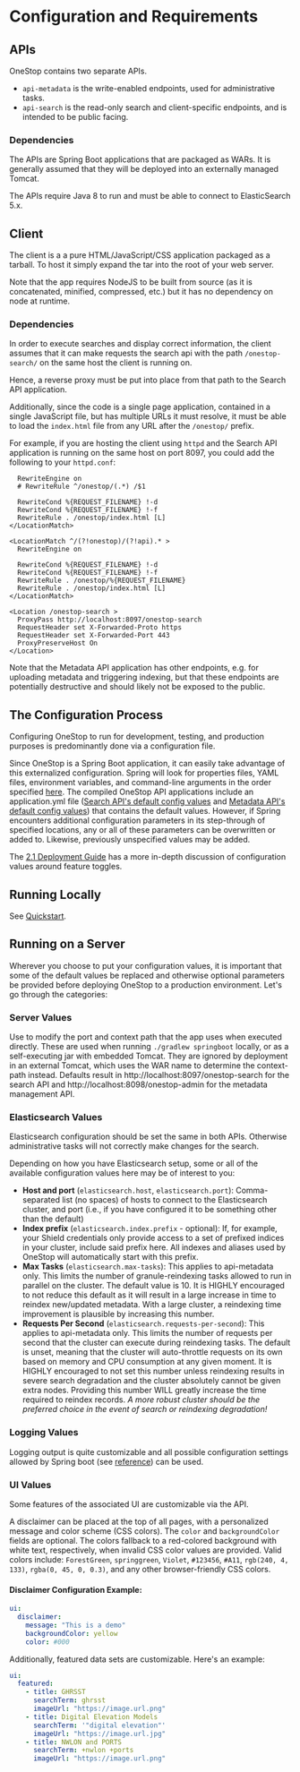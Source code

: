 # Configuration and Requirements

## APIs

OneStop contains two separate APIs.

- `api-metadata` is the write-enabled endpoints, used for administrative tasks.
- `api-search` is the read-only search and client-specific endpoints, and is intended to be public facing.

### Dependencies

The APIs are Spring Boot applications that are packaged as WARs. It is generally assumed that they will be deployed into an externally managed Tomcat.

The APIs require Java 8 to run and must be able to connect to ElasticSearch 5.x.

## Client

The client is a a pure HTML/JavaScript/CSS application packaged as a tarball. To host it simply expand the tar into the root of your web server.

Note that the app requires NodeJS to be built from source (as it is concatenated, minified, compressed, etc.) but it has no dependency on node at runtime.

### Dependencies
In order to execute searches and display correct information, the client assumes that it can make requests the search api with the path `/onestop-search/` on the same host the client is running on.

Hence, a reverse proxy must be put into place from that path to the Search API application.

Additionally, since the code is a single page application, contained in a single JavaScript file, but has multiple URLs it must resolve, it must be able to load the `index.html` file from any URL after the `/onestop/` prefix.

For example, if you are hosting the client using `httpd` and the Search API application is running on the same host on port 8097, you could add the following to your `httpd.conf`:

```<LocationMatch ^/onestop/(?!api).* >
  RewriteEngine on
  # RewriteRule ^/onestop/(.*) /$1

  RewriteCond %{REQUEST_FILENAME} !-d
  RewriteCond %{REQUEST_FILENAME} !-f
  RewriteRule . /onestop/index.html [L]
</LocationMatch>

<LocationMatch ^/(?!onestop)/(?!api).* >
  RewriteEngine on

  RewriteCond %{REQUEST_FILENAME} !-d
  RewriteCond %{REQUEST_FILENAME} !-f
  RewriteRule . /onestop/%{REQUEST_FILENAME}
  RewriteRule . /onestop/index.html [L]
</LocationMatch>

<Location /onestop-search >
  ProxyPass http://localhost:8097/onestop-search
  RequestHeader set X-Forwarded-Proto https
  RequestHeader set X-Forwarded-Port 443
  ProxyPreserveHost On
</Location>
```

Note that the Metadata API application has other endpoints, e.g. for uploading metadata and triggering indexing,
but that these endpoints are potentially destructive and should likely not be exposed to the public.


## The Configuration Process
Configuring OneStop to run for development, testing, and production purposes is predominantly done via a configuration file.

Since OneStop is a Spring Boot application, it can easily take advantage of this externalized configuration. Spring will look for properties files, YAML files, environment variables, and command-line arguments in the order specified [here](https://docs.spring.io/spring-boot/docs/current/reference/html/boot-features-external-config.html). The compiled OneStop API applications include an application.yml file ([Search API's default config values](/api-search/src/main/resources/application.yml) and [Metadata API's default config values](/api-metadata/src/main/resources/application.yml)) that contains the default values. However, if Spring encounters additional configuration parameters in its step-through of specified locations, any or all of these parameters can be overwritten or added to. Likewise, previously unspecified values may be added.

The [2.1 Deployment Guide](/docs/deployment/2-1-guide.md) has a more in-depth discussion of configuration values around feature toggles.

## Running Locally

See [Quickstart](/docs/development/quickstart.md).

## Running on a Server
Wherever you choose to put your configuration values, it is important that some of the default values be replaced and otherwise optional parameters be provided before deploying OneStop to a production environment. Let's go through the categories:

### Server Values
Use to modify the port and context path that the app uses when executed directly. These are used when running `./gradlew springboot` locally, or as a self-executing jar with embedded Tomcat. They are ignored by deployment in an external Tomcat, which uses the WAR name to determine the context-path instead. Defaults result in http://localhost:8097/onestop-search for the search API and http://localhost:8098/onestop-admin for the metadata management API.

### Elasticsearch Values

Elasticsearch configuration should be set the same in both APIs. Otherwise administrative tasks will not correctly make changes for the search.

Depending on how you have Elasticsearch setup, some or all of the available configuration values here may be of interest to you:
- **Host and port** (`elasticsearch.host`, `elasticsearch.port`): Comma-separated list (no spaces) of hosts to connect to the Elasticsearch cluster, and port (i.e., if you have configured it to be something other than the default)
- **Index prefix** (`elasticsearch.index.prefix` - optional): If, for example, your Shield credentials only provide access to a set of prefixed indices in your cluster, include said prefix here. All indexes and aliases used by OneStop will automatically start with this prefix.
- **Max Tasks** (`elasticsearch.max-tasks`): This applies to api-metadata only. This limits the number of granule-reindexing tasks allowed to run in parallel on the cluster. The default value is 10. It is HIGHLY encouraged to not reduce this default as it will result in a large increase in time to reindex new/updated metadata. With a large cluster, a reindexing time improvement is plausible by increasing this number.
- **Requests Per Second** (`elasticsearch.requests-per-second`): This applies to api-metadata only. This limits the number of requests per second that the cluster can execute during reindexing tasks. The default is unset, meaning that the cluster will auto-throttle requests on its own based on memory and CPU consumption at any given moment. It is HIGHLY encouraged to not set this number unless reindexing results in severe search degradation and the cluster absolutely cannot be given extra nodes. Providing this number WILL greatly increase the time required to reindex records. *A more robust cluster should be the preferred choice in the event of search or reindexing degradation!*

### Logging Values
Logging output is quite customizable and all possible configuration settings allowed by Spring boot (see [reference](http://docs.spring.io/spring-boot/docs/current/reference/html/boot-features-logging.html)) can be used.

### UI Values
Some features of the associated UI are customizable via the API.

A disclaimer can be placed at the top of all pages, with a personalized message and color scheme (CSS colors). The `color` and `backgroundColor` fields are optional. The colors fallback to a red-colored background with white text, respectively, when invalid CSS color values are provided. Valid colors include: `ForestGreen`, `springgreen`, `Violet`, `#123456`, `#A11`, `rgb(240, 4, 133)`, `rgba(0, 45, 0, 0.3)`, and any other browser-friendly CSS colors.

#### Disclaimer Configuration Example:

```yml
ui:
  disclaimer:
    message: "This is a demo"
    backgroundColor: yellow
    color: #000
```

Additionally, featured data sets are customizable. Here's an example:

```yml
ui:
  featured:
    - title: GHRSST
      searchTerm: ghrsst
      imageUrl: "https://image.url.png"
    - title: Digital Elevation Models
      searchTerm: '"digital elevation"'
      imageUrl: "https://image.url.jpg"
    - title: NWLON and PORTS
      searchTerm: +nwlon +ports
      imageUrl: "https://image.url.png"
```

